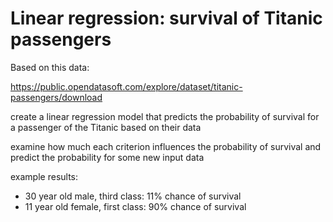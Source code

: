 # Linear regression: survival of Titanic passengers

Based on this data:

<https://public.opendatasoft.com/explore/dataset/titanic-passengers/download>

create a linear regression model that predicts the probability of survival for a passenger of the Titanic based on their data

examine how much each criterion influences the probability of survival and predict the probability for some new input data

example results:

- 30 year old male, third class: 11% chance of survival
- 11 year old female, first class: 90% chance of survival
